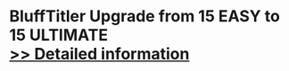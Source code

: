 # BluffTitler Upgrade from 15 EASY to 15 ULTIMATE<br />[>> Detailed information](https://secure.shareit.com/shareit/product.html?productid=300748983&affiliateid=200057808)